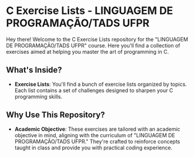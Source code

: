 # C Exercise Lists - LINGUAGEM DE PROGRAMAÇÃO/TADS UFPR

Hey there! Welcome to the C Exercise Lists repository for the "LINGUAGEM DE PROGRAMAÇÃO/TADS UFPR" course. Here you'll find a collection of exercises aimed at helping you master the art of programming in C.

## What's Inside?

- **Exercise Lists**: You'll find a bunch of exercise lists organized by topics. Each list contains a set of challenges designed to sharpen your C programming skills.

## Why Use This Repository?

- **Academic Objective**: These exercises are tailored with an academic objective in mind, aligning with the curriculum of "LINGUAGEM DE PROGRAMAÇÃO/TADS UFPR." They're crafted to reinforce concepts taught in class and provide you with practical coding experience.
